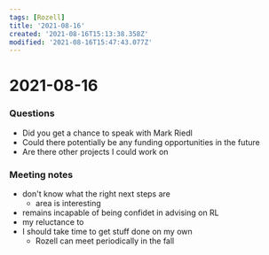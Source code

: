 ```yaml
---
tags: [Rozell]
title: '2021-08-16'
created: '2021-08-16T15:13:38.358Z'
modified: '2021-08-16T15:47:43.077Z'
---
```


# 2021-08-16

### Questions
- Did you get a chance to speak with Mark Riedl
- Could there potentially be any funding opportunities in the future
- Are there other projects I could work on

### Meeting notes
- don't know what the right next steps are
  - area is interesting
- remains incapable of being confidet in advising on RL
- my reluctance to 
- I should take time to get stuff done on my own
  - Rozell can meet periodically in the fall
